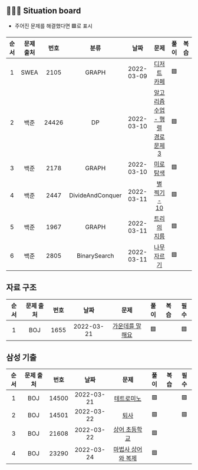 ## 🧑🏽‍💻 Situation board
- 주어진 문제를 해결했다면 🟩로 표시

| 순서 | 문제 출처|번호| 분류     | 날짜     | 문제      | 풀이  | 복습  |
| :--------:| :--------: |:--------: | :--------: | :--------: | :--------: | :-------: | :-------: |
|1| SWEA     | 2105     |GRAPH|2022-03-09|[디저트 카페](https://swexpertacademy.com/main/code/problem/problemDetail.do?contestProbId=AV5VwAr6APYDFAWu) |🟩||
|2| 백준     | 24426    |DP|2022-03-10|[알고리즘 수업 - 행렬 경로 문제 3](https://www.acmicpc.net/problem/24426) |🟩|
|3| 백준     | 2178     |GRAPH|2022-03-10|[미로 탐색](https://www.acmicpc.net/problem/2178) |🟩|
|4| 백준     | 2447     |DivideAndConquer|2022-03-11|[별 찍기 - 10](https://www.acmicpc.net/problem/2447) |🟩|
|5| 백준     | 1967     |GRAPH|2022-03-11|[트리의 지름](https://www.acmicpc.net/problem/1967) |🟩|
|6| 백준     | 2805     |BinarySearch|2022-03-11|[나무 자르기](https://www.acmicpc.net/problem/2805) |🟩|

## 자료 구조
| 순서 | 문제 출처|번호| 날짜     | 문제      | 풀이  | 복습  | 필수  |
| :--------:| :--------: | :--------: | :--------: | :--------: | :-------: | :-------: | :-------: |
|1| BOJ     | 1655     |2022-03-21|[가운데를 말해요](https://www.acmicpc.net/problem/1655) |🟩| |🟩|

## 삼성 기출
| 순서 | 문제 출처|번호| 날짜     | 문제      | 풀이  | 복습  | 필수  |
| :--------:| :--------: | :--------: | :--------: | :--------: | :-------: | :-------: | :-------: |
|1| BOJ     | 14500     |2022-03-21|[테트로미노](https://www.acmicpc.net/problem/14500) |🟩| |🟩|
|2| BOJ     | 14501     |2022-03-22|[퇴사](https://www.acmicpc.net/problem/14501) |🟩| |🟩|
|3| BOJ     | 21608     |2022-03-22|[상어 초등학교](https://www.acmicpc.net/problem/21608) |🟩| ||
|4| BOJ     | 23290     |2022-03-24|[마법사 상어와 복제](https://www.acmicpc.net/problem/23290) |🟩| ||
